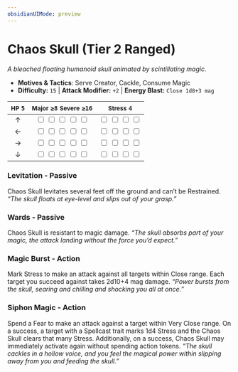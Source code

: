```yaml
---
obsidianUIMode: preview
---
```

# Chaos Skull (Tier 2 Ranged)

*A bleached floating humanoid skull animated by scintillating magic.*

- **Motives & Tactics**: Serve Creator, Cackle, Consume Magic
- **Difficulty:** `15` | **Attack Modifier:** `+2` | **Energy Blast:** `Close 1d8+3 mag`

| <small>HP</small> `5` | <small>Major</small> `≥8` <small>Severe</small> `≥16` | <small>Stress</small> `4` |
|:-:|:-:|:-:|
| ↑ |  <input type="checkbox" unchecked id="98c362e8"> <input type="checkbox" unchecked id="0b26c64c"> <input type="checkbox" unchecked id="3b00b649"> <input type="checkbox" unchecked id="a85ad249"> <input type="checkbox" unchecked id="53de31ad"> |  <input type="checkbox" unchecked id="8ed9d652"> <input type="checkbox" unchecked id="d88e0804"> <input type="checkbox" unchecked id="06a83eac"> <input type="checkbox" unchecked id="6c2796d2"> |
| ← |  <input type="checkbox" unchecked id="d3ef259c"> <input type="checkbox" unchecked id="2db50200"> <input type="checkbox" unchecked id="ec5e8ca0"> <input type="checkbox" unchecked id="0180365a"> <input type="checkbox" unchecked id="290795d8"> |  <input type="checkbox" unchecked id="f1954da6"> <input type="checkbox" unchecked id="768fffa3"> <input type="checkbox" unchecked id="2aa25e95"> <input type="checkbox" unchecked id="00f4e65f"> |
| → |  <input type="checkbox" unchecked id="c2dd9948"> <input type="checkbox" unchecked id="3bfecf7d"> <input type="checkbox" unchecked id="f02f28e8"> <input type="checkbox" unchecked id="3e398bbd"> <input type="checkbox" unchecked id="052f7e9e"> |  <input type="checkbox" unchecked id="215d2f1f"> <input type="checkbox" unchecked id="c4fcb04e"> <input type="checkbox" unchecked id="e9bb4936"> <input type="checkbox" unchecked id="05beb4a2"> |
| ↓ |  <input type="checkbox" unchecked id="7c213be6"> <input type="checkbox" unchecked id="112e9b75"> <input type="checkbox" unchecked id="37d013f5"> <input type="checkbox" unchecked id="8e019cb7"> <input type="checkbox" unchecked id="24a6e155"> |  <input type="checkbox" unchecked id="f92f6b5b"> <input type="checkbox" unchecked id="f6957048"> <input type="checkbox" unchecked id="effb76a8"> <input type="checkbox" unchecked id="072976b7"> |

### Levitation - Passive

Chaos Skull levitates several feet off the ground and can’t be Restrained. *“The skull floats at eye-level and slips out of your grasp.”*

### Wards - Passive

Chaos Skull is resistant to magic damage. *“The skull absorbs part of your magic, the attack landing without the force you’d expect.”*

### Magic Burst - Action

Mark Stress to make an attack against all targets within Close range. Each target you succeed against takes 2d10+4 mag damage. *“Power bursts from the skull, searing and chilling and shocking you all at once.”*

### Siphon Magic - Action

Spend a Fear to make an attack against a target within Very Close range. On a success, a target with a Spellcast trait marks 1d4 Stress and the Chaos Skull clears that many Stress. Additionally, on a success, Chaos Skull may immediately activate again without spending action tokens. *“The skull cackles in a hollow voice, and you feel the magical power within slipping away from you and feeding the skull.”*